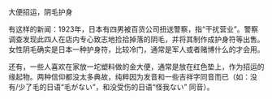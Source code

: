 大便招运，阴毛护身

有这样的新闻：1923年，日本有四男被百货公司扭送警察，指“干扰营业”。警察调查发现此四人在店内专心致志地捡拾掉落的阴毛，并将其制作成护身符等出售。女性阴毛确实是日本一种护身符，比较冷门，通常是军人或者赌博什么的才会用。

还有，一些人喜欢在家放一坨塑料做的金大便，通常是放在红色垫上，作为招运的缘起物。两种信仰都没太多典故，纯粹因为发音和一些吉祥字同音而已（如：没有/少了毛的日语“毛がない”，和没受伤的日语“怪我ない” 同音）。
